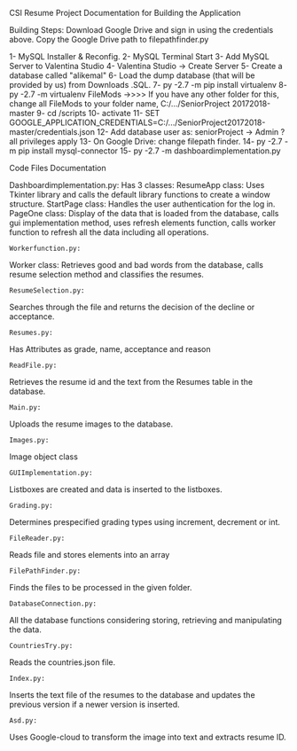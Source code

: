 CSI Resume Project Documentation for Building the Application

Building Steps:
Download Google Drive and sign in using the credentials above. 
Copy the Google Drive path to filepathfinder.py

1- MySQL Installer & Reconfig.
2- MySQL Terminal Start
3- Add MySQL Server to Valentina Studio
4- Valentina Studio -> Create Server 
5-  Create a database called "alikemal"
6- Load the dump database (that will be provided by us) from Downloads .SQL.
7- py -2.7 -m pip install virtualenv 
8- py -2.7 -m virtualenv FileMods ->>>> If you have any other folder for this, change all FileMods to your folder name, C:/.../SeniorProject 20172018-master
9- cd /scripts
10- activate 
11- SET GOOGLE_APPLICATION_CREDENTIALS=C:/.../SeniorProject20172018-master/credentials.json
12- Add database user as: seniorProject
	-> Admin ? all privileges apply
13- On Google Drive: change filepath finder.
14- py -2.7 -m pip install mysql-connector
15- py -2.7 -m dashboardimplementation.py

Code Files Documentation
	
Dashboardimplementation.py:
Has 3 classes:
ResumeApp class: Uses Tkinter library and calls the default library functions to create a window structure.
StartPage class: Handles the user authentication for the log in.
PageOne class: Display of the data that is loaded from the database, calls gui implementation method, uses refresh elements function, calls worker function to refresh all the data including all operations.

	Workerfunction.py:
Worker class: Retrieves good and bad words from the database, calls resume selection method and classifies the resumes.


	ResumeSelection.py:
Searches through the file and returns the decision of the decline or acceptance.

	Resumes.py:
Has Attributes as grade, name, acceptance and reason

	ReadFile.py:
Retrieves the resume id and the text from the Resumes table in the database.

	Main.py:
Uploads the resume images to the database.

	Images.py:
Image object class

	GUIImplementation.py:
Listboxes are created and data is inserted to the listboxes.

	Grading.py:
Determines prespecified grading types using increment, decrement or int.

	FileReader.py:
Reads file and stores elements into an array

	FilePathFinder.py:
Finds the files to be processed in the given folder. 

	DatabaseConnection.py:
All the database functions considering storing, retrieving and manipulating the data.

	CountriesTry.py:
Reads the countries.json file.

	Index.py:
Inserts the text file of the resumes to the database and updates the previous version if a newer version is inserted.

	Asd.py:
Uses Google-cloud to transform the image into text and extracts resume ID.
